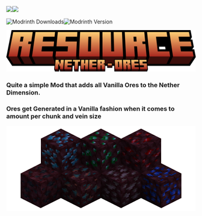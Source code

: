 ![](https://cf.way2muchnoise.eu/1009367.svg)![](https://cf.way2muchnoise.eu/versions/1009367.svg)

![Modrinth Downloads](https://img.shields.io/modrinth/dt/GXPQteCw?logo=modrinth&label=Downloads&color=%2300AF5C)![Modrinth Version](https://img.shields.io/modrinth/v/GXPQteCw?logo=modrinth&label=Available%20For&color=%2300AF5C)


![Title-Header](https://raw.githubusercontent.com/Stein-N/resources/main/images/resource_ores/nether/Title_Header_Nether.png)

### Quite a simple Mod that adds all Vanilla Ores to the Nether Dimension.

### Ores get Generated in a Vanilla fashion when it comes to amount per chunk and vein size

![Block Preview Render](https://raw.githubusercontent.com/Stein-N/resources/main/images/resource_ores/nether/block_render.png)